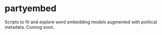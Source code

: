 # partyembed

Scripts to fit and explore word embedding models augmented with political metadata.  Coming soon.
